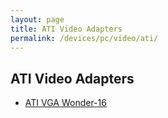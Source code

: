 ```yaml
---
layout: page
title: ATI Video Adapters
permalink: /devices/pc/video/ati/
---
```


ATI Video Adapters
---

* [ATI VGA Wonder-16](vga/)
